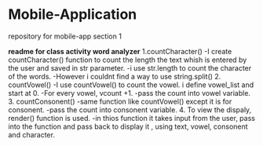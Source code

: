 # Mobile-Application
repository for mobile-app section 1

**readme for class activity word analyzer**
1.countCharacter()
-I create countCharacter() function to count the length the text whish is entered by the user and saved in str parameter.
-i use str.length to count the character of the words.
-However i couldnt find a way to use string.split()
2. countVowel()
-I use countVowel() to count the vowel. i define vowel_list and start at 0. 
-For every vowel, vcount +1.
-pass the count into vowel variable.
3. countConsonent()
-same function like countVowel() except it is for consonent.
-pass the count into consonent variable.
4. To view the dispaly, render() function is used.
-in thios function it takes input from the user, pass into the function and pass back to display it , using text, vowel, consonent and character. 
